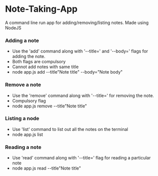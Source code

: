 # Note-Taking-App
A command line run app for adding/removing/listing notes. Made using NodeJS

### Adding a note
- Use the 'add' command along with '--title=' and '--body=' flags for adding the note.
- Both flags are compulsory
- Cannot add notes with same title
- node app.js add --title"Note title" --body="Note body"

### Remove a note
- Use the 'remove' command along with '--title=' for removing the note.
- Compulsory flag
- node app.js remove --title"Note title"

### Listing a node
- Use 'list' command to list out all the notes on the terminal
- node app.js list

### Reading a note
- Use 'read' command along with '--title=' flag for reading a particular note
- node app.js read --title"Note title"


